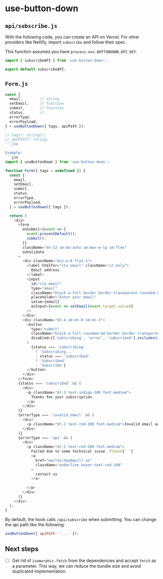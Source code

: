 # use-button-down

## `api/subscribe.js`

With the following code, you can create an API on Vercel. For other providers like Netlify, import `subscribe` and follow their spec.

This function assumes you have `process.env.BUTTONDOWN_API_KEY`.

```js
import { subscribeAPI } from 'use-button-down';

export default subscribeAPI;
```

## `Form.js`

```js
const {
  email,        // string
  setEmail,     // function
  submit,       // function
  status,       //
  errorType,
  errorPayload,
} = useButtonDown({ tags, apiPath });

// tags?: string[];
// apiPath?: string;
```jsx

Example:
```jsx
import { useButtonDown } from 'use-button-down';

function Form({ tags = undefined }) {
  const {
    email,
    setEmail,
    submit,
    status,
    errorType,
    errorPayload,
  } = useButtonDown({ tags });

  return (
    <div>
      <form
        onSubmit={event => {
          event.preventDefault();
          submit();
        }}
        className="mt-12 sm:mx-auto sm:max-w-lg sm:flex"
        noValidate
      >
        <div className="min-w-0 flex-1">
          <label htmlFor="cta_email" className="sr-only">
            Email address
          </label>
          <input
            id="cta_email"
            type="email"
            className="block w-full border border-transparent rounded-md px-5 py-3 text-base text-gray-900 placeholder-gray-500 shadow-sm focus:outline-none focus:border-transparent focus:ring-2 focus:ring-white focus:ring-offset-2 focus:ring-offset-indigo-600"
            placeholder="Enter your email"
            value={email}
            onInput={event => setEmail(event.target.value)}
          />
        </div>
        <div className="mt-4 sm:mt-0 sm:ml-3">
          <button
            type="submit"
            className="block w-full rounded-md border border-transparent px-5 py-3 bg-indigo-500 text-base font-medium text-white shadow hover:bg-indigo-400 focus:outline-none focus:ring-2 focus:ring-white focus:ring-offset-2 focus:ring-offset-indigo-600 sm:px-10 disabled:opacity-50 disabled:cursor-not-allowed"
            disabled={['subscribing', 'error', 'subscribed'].includes(status)}
          >
            {status === 'subscribing'
              ? 'Subscribing...'
              : status === 'subscribed'
              ? 'Subscribed'
              : 'Subscribe'}
          </button>
        </div>
      </form>
      {status === 'subscribed' && (
        <div>
          <p className="mt-2 text-indigo-100 font-medium">
            Thanks for your subscription.
          </p>
        </div>
      )}
      {errorType === 'invalid_email' && (
        <div>
          <p className="mt-2 text-red-200 font-medium">Invalid email address</p>
        </div>
      )}
      {errorType === 'api' && (
        <div>
          <p className="mt-2 text-red-200 font-medium">
            Failed due to some technical issue. Please{' '}
            <a
              href="mailto:hey@quill.so"
              className="underline hover:text-red-100"
            >
              contact us
            </a>
            .
          </p>
        </div>
      )}
    </div>
  );
}
```

By default, the hook calls `/api/subscribe` when submitting. You can change the api path like the following:

```js
useButtonDown({ apiPath: '...' });
```

## Next steps

- [ ] Get rid of `isomorphic-fetch` from the dependencies and accept `fetch` as a parameter. This way, we can reduce the bundle size and avoid duplicated implementation.
